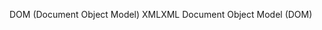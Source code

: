 <span data-ttu-id="83080-101">DOM (Document Object Model) XML</span><span class="sxs-lookup"><span data-stu-id="83080-101">XML Document Object Model (DOM)</span></span>